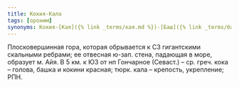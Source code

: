 ```yaml
---
title: Кокия-Кала
tags: [ороним]
synonyms: Кокия-[Кая]({% link _terms/кая.md %})-[Баш]({% link _terms/баш.md %})
---
```


Плосковершинная гора, которая обрывается к СЗ гигантскими скальными ребрами; ее
отвесная ю-зап. стена, падающая в море, образует м. Айя. В 5 км. к ЮЗ от нп
Гончарное (Севаст.) – ср. греч. кока – голова, башка и кокини красная; тюрк.
кала – крепость, укрепление; РПН.
